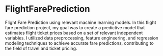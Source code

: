 # FlightFarePrediction
Flight Fare Prediction using relevant machine learning models.
In this flight fare prediction project, my goal was to create a predictive model that estimates flight ticket prices based on a set of relevant independent variables. I utilized data preprocessing, feature engineering, and regression modeling techniques to achieve accurate fare predictions, contributing to the field of travel and ticket pricing.
